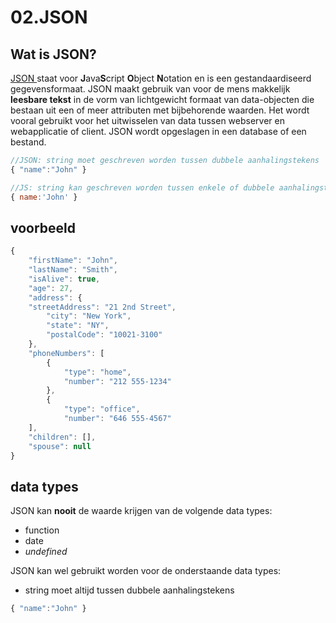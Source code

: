 # 02.JSON

## Wat is JSON?

[JSON ](https://www.json.org/json-en.html)staat voor **J**ava**S**cript **O**bject **N**otation en is een gestandaardiseerd gegevensformaat. JSON maakt gebruik van voor de mens makkelijk **leesbare tekst** in de vorm van lichtgewicht formaat van data-objecten die bestaan uit een of meer attributen met bijbehorende waarden. Het wordt vooral gebruikt voor het uitwisselen van data tussen webserver en webapplicatie of client. JSON wordt opgeslagen in een database of een bestand.

```javascript
//JSON: string moet geschreven worden tussen dubbele aanhalingstekens
{ "name":"John" }

//JS: string kan geschreven worden tussen enkele of dubbele aanhalingstekens
{ name:'John' }
```

## voorbeeld

```javascript
{
    "firstName": "John",
    "lastName": "Smith",
    "isAlive": true,
    "age": 27,
    "address": {
    "streetAddress": "21 2nd Street",
        "city": "New York",
        "state": "NY",
        "postalCode": "10021-3100"
    },
    "phoneNumbers": [
        {
            "type": "home",
            "number": "212 555-1234"
        },
        {
            "type": "office",
            "number": "646 555-4567"
    ],
    "children": [],
    "spouse": null
}

```

## data types

JSON kan **nooit** de waarde krijgen van de volgende data types:

* function
* date
* _undefined_

JSON kan wel gebruikt worden voor de onderstaande data types:

* string moet altijd tussen dubbele aanhalingstekens

```javascript
{ "name":"John" }
```

